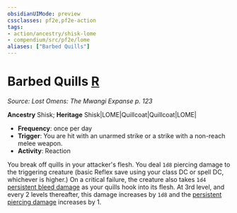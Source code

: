 ```yaml
---
obsidianUIMode: preview
cssclasses: pf2e,pf2e-action
tags:
- action/ancestry/shisk-lome
- compendium/src/pf2e/lome
aliases: ["Barbed Quills"]
---
```

# Barbed Quills [R](rules/core-rulebook/chapter-9-playing-the-game.md#Actions "Reaction")
*Source: Lost Omens: The Mwangi Expanse p. 123*  

**Ancestry** Shisk; **Heritage** Shisk|LOME|Quillcoat|Quillcoat|LOME|
- **Frequency**: once per day
- **Trigger**: You are hit with an unarmed strike or a strike with a non-reach melee weapon.
- **Activity**: Reaction

You break off quills in your attacker's flesh. You deal `1d8` piercing damage to the triggering creature (basic Reflex save using your class DC or spell DC, whichever is higher.) On a critical failure, the creature also takes `1d4` [persistent bleed damage](rules/conditions.md#Persistent%20Damage) as your quills hook into its flesh. At 3rd level, and every 2 levels thereafter, this damage increases by `1d8` and the [persistent piercing damage](rules/conditions.md#Persistent%20Damage) increases by 1.